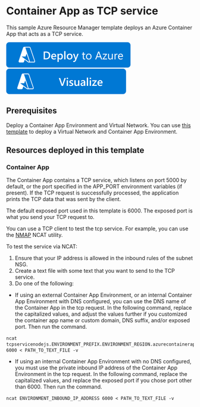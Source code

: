 # Container App as TCP service
This sample Azure Resource Manager template deploys an Azure Container App that acts as a TCP service.

[![Deploy To Azure](https://raw.githubusercontent.com/Azure/azure-quickstart-templates/master/1-CONTRIBUTION-GUIDE/images/deploytoazure.svg?sanitize=true)](https://portal.azure.com/#create/Microsoft.Template/uri/https%3A%2F%2Fraw.githubusercontent.com%2Fazureossd%2FContainer-Apps%2Fmaster%2FTCP%2Fnodejs%2Ftcpservice%2Fdeploy%2Fazuredeploy.json)  [![Visualize](https://raw.githubusercontent.com/Azure/azure-quickstart-templates/master/1-CONTRIBUTION-GUIDE/images/visualizebutton.svg?sanitize=true)](http://armviz.io/#/?load=https%3A%2F%2Fraw.githubusercontent.com%2Fazureossd%2FContainer-Apps%2Fmaster%2FTCP%2Fnodejs%2Ftcpservice%2Fdeploy%2Fazuredeploy.json)

## Prerequisites
Deploy a Container App Environment and Virtual Network.
You can use [this template](https://github.com/azureossd/Container-Apps/tree/master/ContainerAppInVNET/deploy) to deploy a Virtual Network and Container App Environment.

## Resources deployed in this template
### Container App
The Container App contains a TCP service, which listens on port 5000 by default, or the port specified in the APP_PORT environment variables (if present).
If the TCP request is successfully processed, the application prints the TCP data that was sent by the client.

The default exposed port used in this template is 6000. The exposed port is what you send your TCP request to.

You can use a TCP client to test the tcp service. For example, you can use the [NMAP](https://nmap.org/dist/) NCAT utility.

To test the service via NCAT:
1. Ensure that your IP address is allowed in the inbound rules of the subnet NSG.
2. Create a text file with some text that you want to send to the TCP service.
3. Do one of the following:
- If using an external Container App Environment, or an internal Container App Environment with DNS configured, you can use the DNS name of the Container App in the tcp request. In the following command, replace the capitalized values, and adjust the values further if you customized the container app name or custom domain, DNS suffix, and/or exposed port. Then run the command.

```
ncat tcpservicenodejs.ENVIRONMENT_PREFIX.ENVIRONMENT_REGION.azurecontainerapps.io 6000 < PATH_TO_TEXT_FILE -v
```

- If using an internal Container App Environment with no DNS configured, you must use the private inbound IP address of the Container App Environment in the tcp request. In the following command, replace the capitalized values, and replace the exposed port if you chose port other than 6000. Then run the command.

```
ncat ENVIRONMENT_INBOUND_IP_ADDRESS 6000 < PATH_TO_TEXT_FILE -v
```
